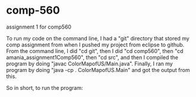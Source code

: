 # comp-560
assignment 1 for comp560


To run my code on the command line, I had a "git" directory that stored my comp assignment from when I pushed my project from eclipse to github. From the command line, I did "cd git", then I did "cd comp560", then "cd amania_assignment1Comp560", then "cd src", and then I compiled the program by doing "javac ColorMapofUS/Main.java". Finally, I ran my program by doing "java -cp . ColorMapofUS.Main" and got the output from this.


So in short, to run the program:

